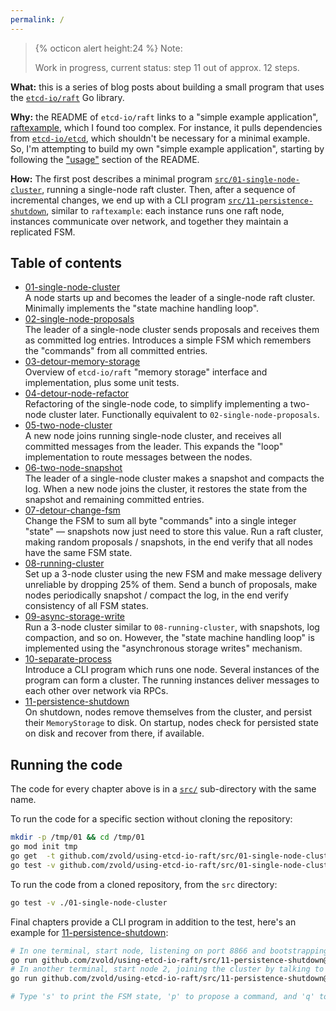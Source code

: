 ```yaml
---
permalink: /
---
```

> {% octicon alert height:24 %} Note:
> 
> Work in progress, current status: step 11 out of approx. 12 steps.

**What:** this is a series of blog posts about building a small program that uses the [`etcd-io/raft`](https://github.com/etcd-io/raft) Go library.

**Why:** the README of `etcd-io/raft` links to a "simple example application", [raftexample](https://github.com/etcd-io/etcd/tree/main/contrib/raftexample), which I found too complex. For instance, it pulls dependencies from [`etcd-io/etcd`](https://github.com/etcd-io/etcd), which shouldn't be necessary for a minimal example. So, I'm attempting to build my own "simple example application", starting by following the ["usage"](https://github.com/etcd-io/raft#usage) section of the README.

**How:** The first post describes a minimal program [`src/01-single-node-cluster`](https://github.com/zvold/using-etcd-io-raft/blob/main/src/01-single-node-cluster), running a single-node raft cluster. Then, after a sequence of incremental changes, we end up with a CLI program [`src/11-persistence-shutdown`](https://github.com/zvold/using-etcd-io-raft/blob/main/src/11-persistence-shutdown), similar to `raftexample`: each instance runs one raft node, instances communicate over network, and together they maintain a replicated FSM.
## Table of contents
- [01-single-node-cluster](01-single-node-cluster) \
  A node starts up and becomes the leader of a single-node raft cluster. Minimally implements the "state machine handling loop".
- [02-single-node-proposals](02-single-node-proposals) \
  The leader of a single-node cluster sends proposals and receives them as committed log entries. Introduces a simple FSM which remembers the "commands" from all committed entries.
- [03-detour-memory-storage](03-detour-memory-storage) \
  Overview of `etcd-io/raft` "memory storage" interface and implementation, plus some unit tests.
- [04-detour-node-refactor](04-detour-node-refactor) \
  Refactoring of the single-node code, to simplify implementing a two-node cluster later. Functionally equivalent to `02-single-node-proposals`.
- [05-two-node-cluster](05-two-node-cluster) \
  A new node joins running single-node cluster, and receives all committed messages from the leader. This expands the "loop" implementation to route messages between the nodes.
- [06-two-node-snapshot](06-two-node-snapshot) \
  The leader of a single-node cluster makes a snapshot and compacts the log. When a new node joins the cluster, it restores the state from the snapshot and remaining committed entries.
- [07-detour-change-fsm](07-detour-change-fsm) \
  Change the FSM to sum all byte "commands" into a single integer "state" — snapshots now just need to store this value. Run a raft cluster, making random proposals / snapshots, in the end verify that all nodes have the same FSM state.
- [08-running-cluster](08-running-cluster) \
  Set up a 3-node cluster using the new FSM and make message delivery unreliable by dropping 25% of them. Send a bunch of proposals, make nodes periodically snapshot / compact the log, in the end verify consistency of all FSM states.
- [09-async-storage-write](09-async-storage-write) \
  Run a 3-node cluster similar to `08-running-cluster`, with snapshots, log compaction, and so on. However, the "state machine handling loop" is implemented using the "asynchronous storage writes" mechanism.
- [10-separate-process](10-separate-process) \
  Introduce a CLI program which runs one node. Several instances of the program can form a cluster. The running instances deliver messages to each other over network via RPCs.
- [11-persistence-shutdown](11-persistence-shutdown) \
  On shutdown, nodes remove themselves from the cluster, and persist their `MemoryStorage` to disk. On startup, nodes check for persisted state on disk and recover from there, if available.
## Running the code
The code for every chapter above is in a [`src/`](https://github.com/zvold/using-etcd-io-raft/blob/main/src/) sub-directory with the same name.

To run the code for a specific section without cloning the repository:
 ```bash
 mkdir -p /tmp/01 && cd /tmp/01
 go mod init tmp
 go get  -t github.com/zvold/using-etcd-io-raft/src/01-single-node-cluster@latest
 go test -v github.com/zvold/using-etcd-io-raft/src/01-single-node-cluster
 ```

To run the code from a cloned repository, from the `src` directory:
 ```bash
 go test -v ./01-single-node-cluster
 ```

Final chapters provide a CLI program in addition to the test, here's an example for [11-persistence-shutdown](11-persistence-shutdown):
```bash
# In one terminal, start node, listening on port 8866 and bootstrapping the raft cluster.
go run github.com/zvold/using-etcd-io-raft/src/11-persistence-shutdown@latest --bootstrap --port=8866
# In another terminal, start node 2, joining the cluster by talking to node 1 at localhost:8866.
go run github.com/zvold/using-etcd-io-raft/src/11-persistence-shutdown@latest --id=2 --join=1=localhost:8866

# Type 's' to print the FSM state, 'p' to propose a command, and 'q' to shutdown the node.
```
